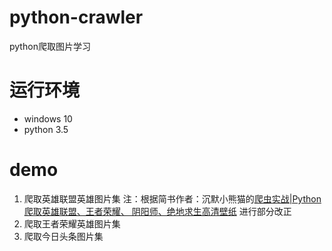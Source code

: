 # python-crawler
python爬取图片学习

# 运行环境
- windows 10
- python 3.5

# demo
1. 爬取英雄联盟英雄图片集 注：根据简书作者：沉默小熊猫的[爬虫实战|Python爬取英雄联盟、王者荣耀、 阴阳师、绝地求生高清壁纸](https://www.jianshu.com/p/f1d8656ca211) 进行部分改正
2. 爬取王者荣耀英雄图片集
3. 爬取今日头条图片集

